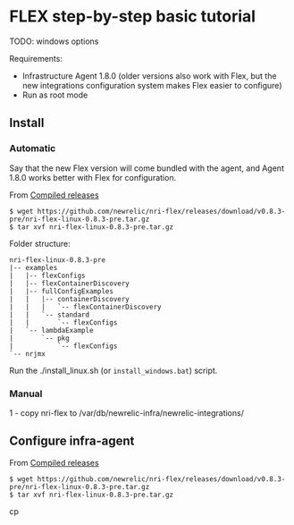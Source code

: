 # FLEX step-by-step basic tutorial

TODO: windows options

Requirements:
* Infrastructure Agent 1.8.0 (older versions also work with Flex, but the new integrations configuration
  system makes Flex easier to configure)
* Run as root mode

## Install

### Automatic

Say that the new Flex version will come bundled with the agent, and Agent 1.8.0 works better with Flex
for configuration.

From [Compiled releases](https://github.com/newrelic/nri-flex/releases)

```
$ wget https://github.com/newrelic/nri-flex/releases/download/v0.8.3-pre/nri-flex-linux-0.8.3-pre.tar.gz
$ tar xvf nri-flex-linux-0.8.3-pre.tar.gz
```

Folder structure:

```
nri-flex-linux-0.8.3-pre
|-- examples
|   |-- flexConfigs
|   |-- flexContainerDiscovery
|   |-- fullConfigExamples
|   |   |-- containerDiscovery
|   |   |   `-- flexContainerDiscovery
|   |   `-- standard
|   |       `-- flexConfigs
|   `-- lambdaExample
|       `-- pkg
|           `-- flexConfigs
`-- nrjmx
```

Run the ./install_linux.sh (or `install_windows.bat`) script.

### Manual
1 - copy nri-flex to /var/db/newrelic-infra/newrelic-integrations/

## Configure infra-agent

From [Compiled releases](https://github.com/newrelic/nri-flex/releases)

```
$ wget https://github.com/newrelic/nri-flex/releases/download/v0.8.3-pre/nri-flex-linux-0.8.3-pre.tar.gz
$ tar xvf nri-flex-linux-0.8.3-pre.tar.gz
```

cp